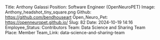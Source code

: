 Title: Anthony Galassi
Position: Software Engineer (OpenNeuroPET)
Image: Anthony_headshot_tiny_square.png
Github: https://github.com/bendhouseart
Open_Neuro_Pet: https://openneuropet.github.io/
Slug: 82
Date: 2024-10-19 14:16
Employee_Status: Contributors
Team: Data Science and Sharing Team
Place: Member
Team_Link: data-science-and-sharing-team